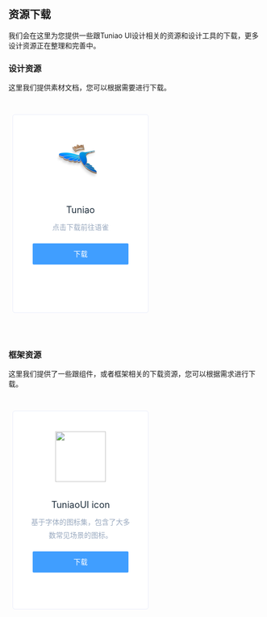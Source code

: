 ## 资源下载

我们会在这里为您提供一些跟Tuniao UI设计相关的资源和设计工具的下载，更多设计资源正在整理和完善中。

### 设计资源

这里我们提供素材文档，您可以根据需要进行下载。

<div class="cards">
    <ul class="container">   
        <li >
            <div class="card">
                <img src="../.vitepress/public/common/logo.png" alt="">
                <h3>Tuniao</h3>
                <p>点击下载前往语雀</p>
                <a href="https://www.yuque.com/tuniao" download>下载</a>
            </div>
        </li>
    </ul>
</div>


### 框架资源

这里我们提供了一些跟组件，或者框架相关的下载资源，您可以根据需求进行下载。

<div class="cards">
    <ul class="container">    
        <li >
            <div class="card">
                <img src="https://vkceyugu.cdn.bspapp.com/VKCEYUGU-8f7e1d02-dcb1-46ba-90db-ae32fea44f22/918be742-1a59-4981-9d9b-ccf45104fc3b.jpg" alt="">
                <h3>TuniaoUI icon</h3>
                <p>基于字体的图标集，包含了大多数常见场景的图标。</p>
                <a href="https://www.iconfont.cn/user/detail?spm=a313x.7781069.1998910419.d78986de3&uid=4252161&nid=PYMOSkuUR2ln">下载</a>
            </div>
        </li>
    </ul>
</div>


<style lang="scss">
	.card {
		background: #fbfcfd;
		height: 204px;
		text-align: center;
        width: 308px;
	}

	.card h4 {
		font-size: 18px;
		color: #1f2d3d;
		font-weight: 400;
		margin: 0
	}

	.card span {
		font-size: 14px;
		color: #99a9bf
    }
    
    .card {
		height: 394px;
		width: 100%;
		background: #fff;
		border: 1px solid #eaeefb;
		border-radius: 5px;
		box-sizing: border-box;
		text-align: center;
		position: relative;
		transition: bottom .3s;
        bottom: 0;
        transition: box-shadow .3s;
    }
    
    .card:hover {
        box-shadow: 0 3px 5px -4px rgba(0,0,0,.12), 0 4px 12px 0 rgba(0,0,0,.08), 0 9px 24px 6px rgba(0,0,0,.05);
    }

	.card img {
		margin: 40px auto 35px;
        height: 100px;
        width: 100px
	}

	.card h3 {
		margin: 0 0 10px;
		font-size: 18px;
		color: #1f2f3d;
		font-weight: 400;
		height: 22px
	}

	.card p {
		font-size: 14px;
		color: #99a9bf;
		padding: 0 30px;
		margin: 0;
		word-break: break-all;
		line-height: 1.8
	}

	.card a {
		height: 42px;
		width: 190px;
		display: inline-block;
		line-height: 42px;
		font-size: 14px;
		background-color: #409eff;
		color: #fff;
		text-align: center;
		border: 0;
		padding: 0;
		cursor: pointer;
		border-radius: 2px;
		transition: all .3s;
		text-decoration: none;
        margin-top: 20px;
        transition: opacity 0.3s;
    }

    .card a:hover {
        opacity: 0.75;
    }
    
    .cards {
		margin: 0px 0 70px
        
	}

	.cards .container {
		padding: 0;
		margin: 0 -11px;
		width: auto
	}

	.cards .container:after,
	.cards .container:before {
		display: table;
		content: ""
	}

	.cards .container:after {
		clear: both
	}

	.cards li {
        width: 308px;
		/*width: 28%;*/
		padding: 0 19px;
		box-sizing: border-box;
		float: left;
		list-style: none;
        margin-top: 30px;
	}

	@media (max-width:850px) {
		.cards li {
			max-width: 500px;
			float: none;
			margin: 10px auto 30px;
			width: 80%
		}

		.cards li .card {
			height: auto;
			padding-bottom: 20px
		}

		.cards h3 {
			height: auto
		}
	}
</style>
